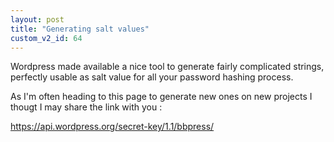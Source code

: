 ```yaml
---
layout: post
title: "Generating salt values"
custom_v2_id: 64
---
```


Wordpress made available a nice tool to generate fairly complicated strings,
perfectly usable as salt value for all your password hashing process.

As I'm often heading to this page to generate new ones on new projects I
thougt I may share the link with you :

https://api.wordpress.org/secret-key/1.1/bbpress/


